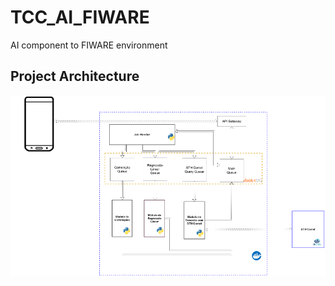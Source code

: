# TCC_AI_FIWARE

AI component to FIWARE environment



## Project Architecture

![project architecture](./docs/architecture.png)

